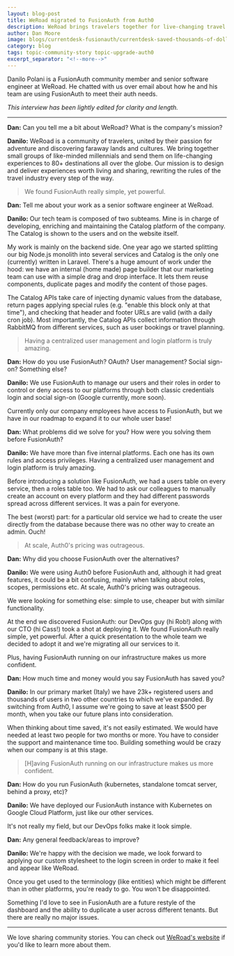 ```yaml
---
layout: blog-post
title: WeRoad migrated to FusionAuth from Auth0
description: WeRoad brings travelers together for live-changing travel and used FusionAuth to simplify their auth infrastructure.
author: Dan Moore
image: blogs/currentdesk-fusionauth/currentdesk-saved-thousands-of-dollars-by-choosing-fusionauth-header-image.png
category: blog
tags: topic-community-story topic-upgrade-auth0
excerpt_separator: "<!--more-->"
---
```


Danilo Polani is a FusionAuth community member and senior software engineer at WeRoad. He chatted with us over email about how he and his team are using FusionAuth to meet their auth needs. 

<!--more-->

*This interview has been lightly edited for clarity and length.*

-------

**Dan:** Can you tell me a bit about WeRoad? What is the company's mission?

**Danilo:** WeRoad is a community of travelers, united by their passion for adventure and discovering faraway lands and cultures. We bring together small groups of like-minded millennials and send them on life-changing experiences to 80+ destinations all over the globe. Our mission is to design and deliver experiences worth living and sharing, rewriting the rules of the travel industry every step of the way.

> We found FusionAuth really simple, yet powerful. 

**Dan:** Tell me about your work as a senior software engineer at WeRoad.

**Danilo:** Our tech team is composed of two subteams. Mine is in charge of developing, enriching and maintaining the Catalog platform of the company. The Catalog is shown to the users and on the website itself.

My work is mainly on the backend side. One year ago we started splitting our big Node.js monolith into several services and Catalog is the only one (currently) written in Laravel. There's a huge amount of work under the hood: we have an internal (home made) page builder that our marketing team can use with a simple drag and drop interface. It lets them reuse components, duplicate pages and modify the content of those pages. 

The Catalog APIs take care of injecting dynamic values from the database, return pages applying special rules (e.g. "enable this block only at that time"), and checking that header and footer URLs are valid (with a daily cron job). Most importantly, the Catalog APIs collect information through RabbitMQ from different services, such as user bookings or travel planning.  

> Having a centralized user management and login platform is truly amazing. 

**Dan:** How do you use FusionAuth? OAuth? User management? Social sign-on? Something else?

**Danilo:** We use FusionAuth to manage our users and their roles in order to control or deny access to our platforms through both classic credentials login and social sign-on (Google currently, more soon). 

Currently only our company employees have access to FusionAuth, but we have in our roadmap to expand it to our whole user base!

**Dan:** What problems did we solve for you? How were you solving them before FusionAuth?

**Danilo:** We have more than five internal platforms. Each one has its own rules and access privileges. Having a centralized user management and login platform is truly amazing. 

Before introducing a solution like FusionAuth, we had a users table on every service, then a roles table too. We had to ask our colleagues to manually create an account on every platform and they had different passwords spread across different services. It was a pain for everyone. 

The best (worst) part: for a particular old service we had to create the user directly from the database because there was no other way to create an admin. Ouch!

> At scale, Auth0's pricing was outrageous.

**Dan:** Why did you choose FusionAuth over the alternatives?

**Danilo:** We were using Auth0 before FusionAuth and, although it had great features, it could be a bit confusing, mainly when talking about roles, scopes, permissions etc. At scale, Auth0's pricing was outrageous.

We were looking for something else: simple to use, cheaper but with similar functionality. 

At the end we discovered FusionAuth: our DevOps guy (hi Rob!) along with our CTO (hi Cass!) took a shot at deploying it. We found FusionAuth really simple, yet powerful. After a quick presentation to the whole team we decided to adopt it and we're migrating all our services to it. 

Plus, having FusionAuth running on our infrastructure makes us more confident. 

**Dan:** How much time and money would you say FusionAuth has saved you?

**Danilo:** In our primary market (Italy) we have 23k+ registered users and thousands of users in two other countries to which we've expanded. By switching from Auth0, I assume we're going to save at least $500 per month, when you take our future plans into consideration.

When thinking about time saved, it's not easily estimated. We would have needed at least two people for two months or more. You have to consider the support and maintenance time too. Building something would be crazy when our company is at this stage.

> [H]aving FusionAuth running on our infrastructure makes us more confident. 

**Dan:** How do you run FusionAuth (kubernetes, standalone tomcat server, behind a proxy, etc)?

**Danilo:** We have deployed our FusionAuth instance with Kubernetes on Google Cloud Platform, just like our other services. 

It's not really my field, but our DevOps folks make it look simple.

**Dan:** Any general feedback/areas to improve?

**Danilo:** We're happy with the decision we made, we look forward to applying our custom stylesheet to the login screen in order to make it feel and appear like WeRoad.

Once you get used to the terminology (like entities) which might be different than in other platforms, you're ready to go. You won't be disappointed. 

Something I'd love to see in FusionAuth are a future restyle of the dashboard and the ability to duplicate a user across different tenants. But there are really no major issues.

-------

We love sharing community stories. You can check out [WeRoad's website](https://www.weroad.it/) if you'd like to learn more about them.
